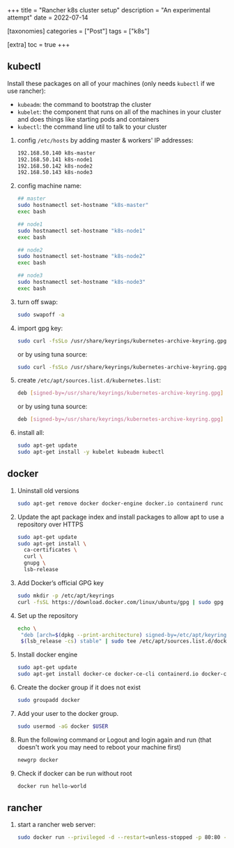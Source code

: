 +++
title = "Rancher k8s cluster setup"
description = "An experimental attempt"
date = 2022-07-14

[taxonomies]
categories = ["Post"]
tags = ["k8s"]

[extra]
toc = true
+++

## kubectl

Install these packages on all of your machines (only needs `kubectl` if we use rancher):

- `kubeadm`: the command to bootstrap the cluster
- `kubelet`: the component that runs on all of the machines in your cluster and does things like starting pods and containers
- `kubectl`: the command line util to talk to your cluster

1. config `/etc/hosts` by adding master & workers' IP addresses:

   ```txt
   192.168.50.140 k8s-master
   192.168.50.141 k8s-node1
   192.168.50.142 k8s-node2
   192.168.50.143 k8s-node3
   ```

1. config machine name:

   ```sh
   ## master
   sudo hostnamectl set-hostname "k8s-master"
   exec bash

   ## node1
   sudo hostnamectl set-hostname "k8s-node1"
   exec bash

   ## node2
   sudo hostnamectl set-hostname "k8s-node2"
   exec bash

   ## node3
   sudo hostnamectl set-hostname "k8s-node3"
   exec bash
   ```

1. turn off swap:

   ```sh
   sudo swapoff -a
   ```

1. import gpg key:

   ```sh
   sudo curl -fsSLo /usr/share/keyrings/kubernetes-archive-keyring.gpg  https://mirrors.aliyun.com/kubernetes/apt/doc/apt-key.gpg
   ```

   or by using tuna source:

   ```sh
   sudo curl -fsSLo /usr/share/keyrings/kubernetes-archive-keyring.gpg  https://mirrors.tuna.tsinghua.edu.cn/kubernetes/apt/doc/apt-key.gpg
   ```

1. create `/etc/apt/sources.list.d/kubernetes.list`:

   ```sh
   deb [signed-by=/usr/share/keyrings/kubernetes-archive-keyring.gpg] https://mirrors.aliyun.com/kubernetes/apt kubernetes-xenial main
   ```

   or by using tuna source:

   ```sh
   deb [signed-by=/usr/share/keyrings/kubernetes-archive-keyring.gpg] https://mirrors.tuna.tsinghua.edu.cn/kubernetes/apt kubernetes-xenial main
   ```

1. install all:

   ```sh
   sudo apt-get update
   sudo apt-get install -y kubelet kubeadm kubectl
   ```

## docker

1. Uninstall old versions

   ```sh
   sudo apt-get remove docker docker-engine docker.io containerd runc
   ```

1. Update the apt package index and install packages to allow apt to use a repository over HTTPS

   ```sh
   sudo apt-get update
   sudo apt-get install \
     ca-certificates \
     curl \
     gnupg \
     lsb-release
   ```

1. Add Docker’s official GPG key

   ```sh
   sudo mkdir -p /etc/apt/keyrings
   curl -fsSL https://download.docker.com/linux/ubuntu/gpg | sudo gpg --dearmor -o /etc/apt/keyrings/docker.gpg
   ```

1. Set up the repository

   ```sh
   echo \
    "deb [arch=$(dpkg --print-architecture) signed-by=/etc/apt/keyrings/docker.gpg] https://download.docker.com/linux/ubuntu \
    $(lsb_release -cs) stable" | sudo tee /etc/apt/sources.list.d/docker.list > /dev/null
   ```

1. Install docker engine

   ```sh
   sudo apt-get update
   sudo apt-get install docker-ce docker-ce-cli containerd.io docker-compose-plugin
   ```

1. Create the docker group if it does not exist

   ```sh
   sudo groupadd docker
   ```

1. Add your user to the docker group.

   ```sh
   sudo usermod -aG docker $USER
   ```

1. Run the following command or Logout and login again and run (that doesn't work you may need to reboot your machine first)

   ```sh
   newgrp docker
   ```

1. Check if docker can be run without root

   ```sh
   docker run hello-world
   ```

## rancher

1. start a rancher web server:

   ```sh
   sudo docker run --privileged -d --restart=unless-stopped -p 80:80 -p 443:443 rancher/rancher:stable
   ```
